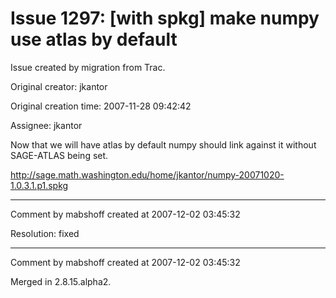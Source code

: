 # Issue 1297: [with spkg] make numpy use atlas by default

Issue created by migration from Trac.

Original creator: jkantor

Original creation time: 2007-11-28 09:42:42

Assignee: jkantor

Now that we will have atlas by default numpy should link against it without 
SAGE-ATLAS being set.

http://sage.math.washington.edu/home/jkantor/numpy-20071020-1.0.3.1.p1.spkg




---

Comment by mabshoff created at 2007-12-02 03:45:32

Resolution: fixed


---

Comment by mabshoff created at 2007-12-02 03:45:32

Merged in 2.8.15.alpha2.
